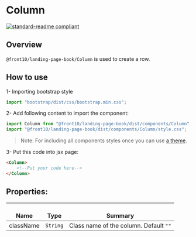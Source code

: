 # Column

[![standard-readme compliant](https://img.shields.io/badge/standard--readme-OK-green.svg?style=flat-square)](https://github.com/RichardLitt/standard-readme)

## Overview
`@front10/landing-page-book/Column` is used to create a row.

## How to use
1- Importing bootstrap style

```js
import "bootstrap/dist/css/bootstrap.min.css";
```
2- Add following content to import the component:

```js
import Column from "@front10/landing-page-book/dist/components/Column";
import "@front10/landing-page-book/dist/components/Column/style.css";
```

> Note: For including all components styles once you can use [a theme](https://github.com/front10/landing-page-book/wiki/Theming).

3- Put this code into jsx page:
```html
<Column>
    <!--Put your code here-->
</Column>
```

## Properties:

| </br>Name   | </br>Type | </br>Summary                                                                                 | 
| ------------| - | ------------------------------------------------------------------------------------------------------ |
| className      | `String` | Class name of the column. Default `""` |
